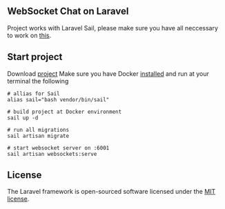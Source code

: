 ## WebSocket Chat on Laravel

Project works with Laravel Sail, please make sure you have all neccessary to work on [this](https://laravel.com/docs/9.x/installation). 

## Start project

Download [project](https://github.com/abelikov5/websocket.git)
Make sure you have Docker [installed](https://docs.docker.com/engine/install/ubuntu/) and run at your terminal the following

```
# allias for Sail
alias sail="bash vendor/bin/sail"

# build project at Docker environment
sail up -d 

# run all migrations
sail artisan migrate

# start websocket server on :6001
sail artisan websockets:serve
```

## License

The Laravel framework is open-sourced software licensed under the [MIT license](https://opensource.org/licenses/MIT).
